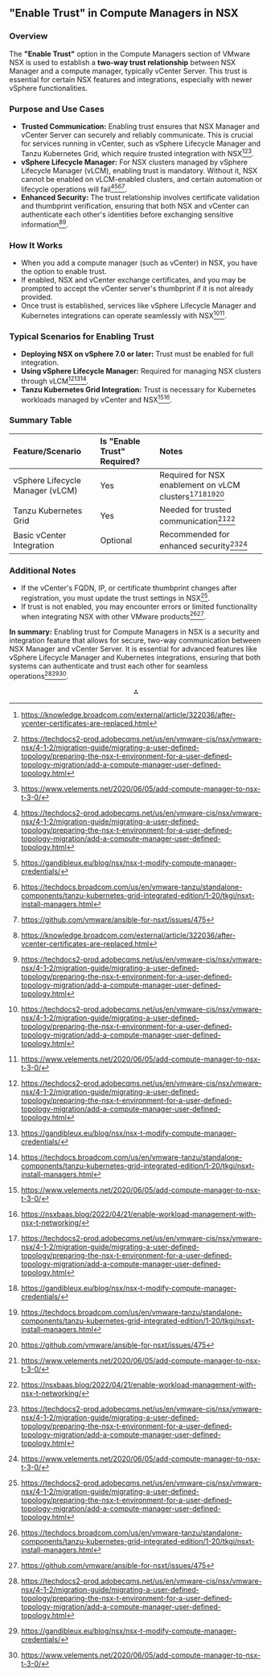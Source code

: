 ## "Enable Trust" in Compute Managers in NSX

### Overview

The **"Enable Trust"** option in the Compute Managers section of VMware NSX is used to establish a **two-way trust relationship** between NSX Manager and a compute manager, typically vCenter Server. This trust is essential for certain NSX features and integrations, especially with newer vSphere functionalities.

### Purpose and Use Cases

- **Trusted Communication:** Enabling trust ensures that NSX Manager and vCenter Server can securely and reliably communicate. This is crucial for services running in vCenter, such as vSphere Lifecycle Manager and Tanzu Kubernetes Grid, which require trusted integration with NSX[^1_1][^1_2][^1_3].
- **vSphere Lifecycle Manager:** For NSX clusters managed by vSphere Lifecycle Manager (vLCM), enabling trust is mandatory. Without it, NSX cannot be enabled on vLCM-enabled clusters, and certain automation or lifecycle operations will fail[^1_2][^1_4][^1_5][^1_6].
- **Enhanced Security:** The trust relationship involves certificate validation and thumbprint verification, ensuring that both NSX and vCenter can authenticate each other's identities before exchanging sensitive information[^1_1][^1_2].

### How It Works

- When you add a compute manager (such as vCenter) in NSX, you have the option to enable trust.
- If enabled, NSX and vCenter exchange certificates, and you may be prompted to accept the vCenter server's thumbprint if it is not already provided.
- Once trust is established, services like vSphere Lifecycle Manager and Kubernetes integrations can operate seamlessly with NSX[^1_2][^1_3].


### Typical Scenarios for Enabling Trust

- **Deploying NSX on vSphere 7.0 or later:** Trust must be enabled for full integration.
- **Using vSphere Lifecycle Manager:** Required for managing NSX clusters through vLCM[^1_2][^1_4][^1_5].
- **Tanzu Kubernetes Grid Integration:** Trust is necessary for Kubernetes workloads managed by vCenter and NSX[^1_3][^1_7].


### Summary Table

| Feature/Scenario | Is "Enable Trust" Required? | Notes |
| :-- | :-- | :-- |
| vSphere Lifecycle Manager (vLCM) | Yes | Required for NSX enablement on vLCM clusters[^1_2][^1_4][^1_5][^1_6] |
| Tanzu Kubernetes Grid | Yes | Needed for trusted communication[^1_3][^1_7] |
| Basic vCenter Integration | Optional | Recommended for enhanced security[^1_2][^1_3] |

### Additional Notes

- If the vCenter's FQDN, IP, or certificate thumbprint changes after registration, you must update the trust settings in NSX[^1_2].
- If trust is not enabled, you may encounter errors or limited functionality when integrating NSX with other VMware products[^1_5][^1_6].

**In summary:**
Enabling trust for Compute Managers in NSX is a security and integration feature that allows for secure, two-way communication between NSX Manager and vCenter Server. It is essential for advanced features like vSphere Lifecycle Manager and Kubernetes integrations, ensuring that both systems can authenticate and trust each other for seamless operations[^1_2][^1_4][^1_3].

<div style="text-align: center">⁂</div>

[^1_1]: https://knowledge.broadcom.com/external/article/322036/after-vcenter-certificates-are-replaced.html

[^1_2]: https://techdocs2-prod.adobecqms.net/us/en/vmware-cis/nsx/vmware-nsx/4-1-2/migration-guide/migrating-a-user-defined-topology/preparing-the-nsx-t-environment-for-a-user-defined-topology-migration/add-a-compute-manager-user-defined-topology.html

[^1_3]: https://www.velements.net/2020/06/05/add-compute-manager-to-nsx-t-3-0/

[^1_4]: https://gandibleux.eu/blog/nsx/nsx-t-modify-compute-manager-credentials/

[^1_5]: https://techdocs.broadcom.com/us/en/vmware-tanzu/standalone-components/tanzu-kubernetes-grid-integrated-edition/1-20/tkgi/nsxt-install-managers.html

[^1_6]: https://github.com/vmware/ansible-for-nsxt/issues/475

[^1_7]: https://nsxbaas.blog/2022/04/21/enable-workload-management-with-nsx-t-networking/

[^1_8]: https://knowledge.broadcom.com/external/article/375169/when-enabling-trust-for-a-compute-manage.html

[^1_9]: https://infohub.delltechnologies.com/l/dell-emc-poweredge-mx-smartfabric-services-and-vmware-nsx-t-data-center-integration-guide/add-vcenter-as-compute-manager-into-vmware-nsx-t-data-center/

[^1_10]: https://infohub.delltechnologies.com/l/dell-networking-smartfabric-services-deployment-for-vmware-nsx-t-3-1-1/add-the-vcenter-as-a-compute-manager-2/

